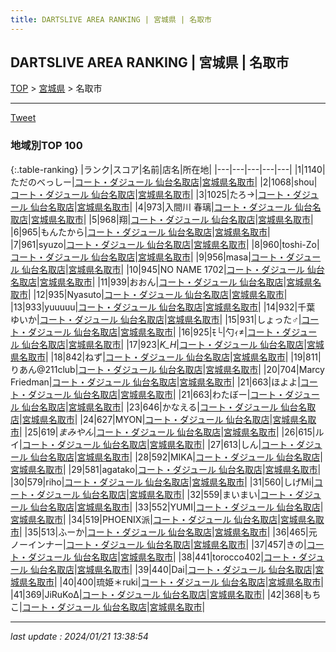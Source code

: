 ```yaml
---
title: DARTSLIVE AREA RANKING | 宮城県 | 名取市
---
```

## DARTSLIVE AREA RANKING | 宮城県 | 名取市

[TOP](/darts/rank/) > [宮城県](/darts/rank/宮城県/) > 名取市

___

<a href="https://twitter.com/share?ref_src=twsrc%5Etfw" data-text="DARTSLIVE AREA RANKING | 宮城県名取市" class="twitter-share-button" data-via="DARTSLIVE" data-hashtags="DARTSLIVE" data-related="DARTSLIVE" data-show-count="false">Tweet</a>

### 地域別TOP 100

{:.table-ranking}
|ランク|スコア|名前|店名|所在地|
|---|---|---|---|---|
|1|1140|ただのべっしー|<a href="https://search.dartslive.com/jp/shop/8fdf7aee513600e628032249b44395af">コート・ダジュール 仙台名取店</a>|<a href="/darts/rank/宮城県/名取市">宮城県名取市</a>|
|2|1068|shou|<a href="https://search.dartslive.com/jp/shop/8fdf7aee513600e628032249b44395af">コート・ダジュール 仙台名取店</a>|<a href="/darts/rank/宮城県/名取市">宮城県名取市</a>|
|3|1025|たろ→|<a href="https://search.dartslive.com/jp/shop/8fdf7aee513600e628032249b44395af">コート・ダジュール 仙台名取店</a>|<a href="/darts/rank/宮城県/名取市">宮城県名取市</a>|
|4|973|入間川 春璃|<a href="https://search.dartslive.com/jp/shop/8fdf7aee513600e628032249b44395af">コート・ダジュール 仙台名取店</a>|<a href="/darts/rank/宮城県/名取市">宮城県名取市</a>|
|5|968|翔|<a href="https://search.dartslive.com/jp/shop/8fdf7aee513600e628032249b44395af">コート・ダジュール 仙台名取店</a>|<a href="/darts/rank/宮城県/名取市">宮城県名取市</a>|
|6|965|もんたから|<a href="https://search.dartslive.com/jp/shop/8fdf7aee513600e628032249b44395af">コート・ダジュール 仙台名取店</a>|<a href="/darts/rank/宮城県/名取市">宮城県名取市</a>|
|7|961|syuzo|<a href="https://search.dartslive.com/jp/shop/8fdf7aee513600e628032249b44395af">コート・ダジュール 仙台名取店</a>|<a href="/darts/rank/宮城県/名取市">宮城県名取市</a>|
|8|960|toshi-Zo|<a href="https://search.dartslive.com/jp/shop/8fdf7aee513600e628032249b44395af">コート・ダジュール 仙台名取店</a>|<a href="/darts/rank/宮城県/名取市">宮城県名取市</a>|
|9|956|masa|<a href="https://search.dartslive.com/jp/shop/8fdf7aee513600e628032249b44395af">コート・ダジュール 仙台名取店</a>|<a href="/darts/rank/宮城県/名取市">宮城県名取市</a>|
|10|945|NO NAME 1702|<a href="https://search.dartslive.com/jp/shop/8fdf7aee513600e628032249b44395af">コート・ダジュール 仙台名取店</a>|<a href="/darts/rank/宮城県/名取市">宮城県名取市</a>|
|11|939|おおん|<a href="https://search.dartslive.com/jp/shop/8fdf7aee513600e628032249b44395af">コート・ダジュール 仙台名取店</a>|<a href="/darts/rank/宮城県/名取市">宮城県名取市</a>|
|12|935|Nyasuto|<a href="https://search.dartslive.com/jp/shop/8fdf7aee513600e628032249b44395af">コート・ダジュール 仙台名取店</a>|<a href="/darts/rank/宮城県/名取市">宮城県名取市</a>|
|13|933|yuuuuu|<a href="https://search.dartslive.com/jp/shop/8fdf7aee513600e628032249b44395af">コート・ダジュール 仙台名取店</a>|<a href="/darts/rank/宮城県/名取市">宮城県名取市</a>|
|14|932|千葉 ゆいか|<a href="https://search.dartslive.com/jp/shop/8fdf7aee513600e628032249b44395af">コート・ダジュール 仙台名取店</a>|<a href="/darts/rank/宮城県/名取市">宮城県名取市</a>|
|15|931|しょった♂|<a href="https://search.dartslive.com/jp/shop/8fdf7aee513600e628032249b44395af">コート・ダジュール 仙台名取店</a>|<a href="/darts/rank/宮城県/名取市">宮城県名取市</a>|
|16|925|ﾓ└&#124;勺ｨ≠|<a href="https://search.dartslive.com/jp/shop/8fdf7aee513600e628032249b44395af">コート・ダジュール 仙台名取店</a>|<a href="/darts/rank/宮城県/名取市">宮城県名取市</a>|
|17|923|_K_H_|<a href="https://search.dartslive.com/jp/shop/8fdf7aee513600e628032249b44395af">コート・ダジュール 仙台名取店</a>|<a href="/darts/rank/宮城県/名取市">宮城県名取市</a>|
|18|842|ねず|<a href="https://search.dartslive.com/jp/shop/8fdf7aee513600e628032249b44395af">コート・ダジュール 仙台名取店</a>|<a href="/darts/rank/宮城県/名取市">宮城県名取市</a>|
|19|811|りあん@211club|<a href="https://search.dartslive.com/jp/shop/8fdf7aee513600e628032249b44395af">コート・ダジュール 仙台名取店</a>|<a href="/darts/rank/宮城県/名取市">宮城県名取市</a>|
|20|704|Marcy Friedman|<a href="https://search.dartslive.com/jp/shop/8fdf7aee513600e628032249b44395af">コート・ダジュール 仙台名取店</a>|<a href="/darts/rank/宮城県/名取市">宮城県名取市</a>|
|21|663|ほよよ|<a href="https://search.dartslive.com/jp/shop/8fdf7aee513600e628032249b44395af">コート・ダジュール 仙台名取店</a>|<a href="/darts/rank/宮城県/名取市">宮城県名取市</a>|
|21|663|わたぼー|<a href="https://search.dartslive.com/jp/shop/8fdf7aee513600e628032249b44395af">コート・ダジュール 仙台名取店</a>|<a href="/darts/rank/宮城県/名取市">宮城県名取市</a>|
|23|646|かなえる|<a href="https://search.dartslive.com/jp/shop/8fdf7aee513600e628032249b44395af">コート・ダジュール 仙台名取店</a>|<a href="/darts/rank/宮城県/名取市">宮城県名取市</a>|
|24|627|MYON|<a href="https://search.dartslive.com/jp/shop/8fdf7aee513600e628032249b44395af">コート・ダジュール 仙台名取店</a>|<a href="/darts/rank/宮城県/名取市">宮城県名取市</a>|
|25|619|$まみやん$|<a href="https://search.dartslive.com/jp/shop/8fdf7aee513600e628032249b44395af">コート・ダジュール 仙台名取店</a>|<a href="/darts/rank/宮城県/名取市">宮城県名取市</a>|
|26|615|ルイ|<a href="https://search.dartslive.com/jp/shop/8fdf7aee513600e628032249b44395af">コート・ダジュール 仙台名取店</a>|<a href="/darts/rank/宮城県/名取市">宮城県名取市</a>|
|27|613|しん|<a href="https://search.dartslive.com/jp/shop/8fdf7aee513600e628032249b44395af">コート・ダジュール 仙台名取店</a>|<a href="/darts/rank/宮城県/名取市">宮城県名取市</a>|
|28|592|MIKA|<a href="https://search.dartslive.com/jp/shop/8fdf7aee513600e628032249b44395af">コート・ダジュール 仙台名取店</a>|<a href="/darts/rank/宮城県/名取市">宮城県名取市</a>|
|29|581|agatako|<a href="https://search.dartslive.com/jp/shop/8fdf7aee513600e628032249b44395af">コート・ダジュール 仙台名取店</a>|<a href="/darts/rank/宮城県/名取市">宮城県名取市</a>|
|30|579|riho|<a href="https://search.dartslive.com/jp/shop/8fdf7aee513600e628032249b44395af">コート・ダジュール 仙台名取店</a>|<a href="/darts/rank/宮城県/名取市">宮城県名取市</a>|
|31|560|しげMi|<a href="https://search.dartslive.com/jp/shop/8fdf7aee513600e628032249b44395af">コート・ダジュール 仙台名取店</a>|<a href="/darts/rank/宮城県/名取市">宮城県名取市</a>|
|32|559|まいまい|<a href="https://search.dartslive.com/jp/shop/8fdf7aee513600e628032249b44395af">コート・ダジュール 仙台名取店</a>|<a href="/darts/rank/宮城県/名取市">宮城県名取市</a>|
|33|552|YUMI|<a href="https://search.dartslive.com/jp/shop/8fdf7aee513600e628032249b44395af">コート・ダジュール 仙台名取店</a>|<a href="/darts/rank/宮城県/名取市">宮城県名取市</a>|
|34|519|PHOENIX派|<a href="https://search.dartslive.com/jp/shop/8fdf7aee513600e628032249b44395af">コート・ダジュール 仙台名取店</a>|<a href="/darts/rank/宮城県/名取市">宮城県名取市</a>|
|35|513|ふーか|<a href="https://search.dartslive.com/jp/shop/8fdf7aee513600e628032249b44395af">コート・ダジュール 仙台名取店</a>|<a href="/darts/rank/宮城県/名取市">宮城県名取市</a>|
|36|465|元ノーインナー|<a href="https://search.dartslive.com/jp/shop/8fdf7aee513600e628032249b44395af">コート・ダジュール 仙台名取店</a>|<a href="/darts/rank/宮城県/名取市">宮城県名取市</a>|
|37|457|きの|<a href="https://search.dartslive.com/jp/shop/8fdf7aee513600e628032249b44395af">コート・ダジュール 仙台名取店</a>|<a href="/darts/rank/宮城県/名取市">宮城県名取市</a>|
|38|441|torocco402|<a href="https://search.dartslive.com/jp/shop/8fdf7aee513600e628032249b44395af">コート・ダジュール 仙台名取店</a>|<a href="/darts/rank/宮城県/名取市">宮城県名取市</a>|
|39|440|Dai|<a href="https://search.dartslive.com/jp/shop/8fdf7aee513600e628032249b44395af">コート・ダジュール 仙台名取店</a>|<a href="/darts/rank/宮城県/名取市">宮城県名取市</a>|
|40|400|琉姫＊ruki|<a href="https://search.dartslive.com/jp/shop/8fdf7aee513600e628032249b44395af">コート・ダジュール 仙台名取店</a>|<a href="/darts/rank/宮城県/名取市">宮城県名取市</a>|
|41|369|JiRuKoΔ|<a href="https://search.dartslive.com/jp/shop/8fdf7aee513600e628032249b44395af">コート・ダジュール 仙台名取店</a>|<a href="/darts/rank/宮城県/名取市">宮城県名取市</a>|
|42|368|もちこ|<a href="https://search.dartslive.com/jp/shop/8fdf7aee513600e628032249b44395af">コート・ダジュール 仙台名取店</a>|<a href="/darts/rank/宮城県/名取市">宮城県名取市</a>|



___

_last update : 2024/01/21 13:38:54_


<script src="https://cdnjs.cloudflare.com/ajax/libs/jquery/3.6.1/jquery.min.js" integrity="sha512-aVKKRRi/Q/YV+4mjoKBsE4x3H+BkegoM/em46NNlCqNTmUYADjBbeNefNxYV7giUp0VxICtqdrbqU7iVaeZNXA==" crossorigin="anonymous" referrerpolicy="no-referrer"></script>
<script src="https://cdnjs.cloudflare.com/ajax/libs/jquery.tablesorter/2.31.3/js/jquery.tablesorter.min.js" integrity="sha512-qzgd5cYSZcosqpzpn7zF2ZId8f/8CHmFKZ8j7mU4OUXTNRd5g+ZHBPsgKEwoqxCtdQvExE5LprwwPAgoicguNg==" crossorigin="anonymous" referrerpolicy="no-referrer"></script>
<link rel="stylesheet" href="https://cdnjs.cloudflare.com/ajax/libs/jquery.tablesorter/2.31.3/css/theme.default.min.css" integrity="sha512-wghhOJkjQX0Lh3NSWvNKeZ0ZpNn+SPVXX1Qyc9OCaogADktxrBiBdKGDoqVUOyhStvMBmJQ8ZdMHiR3wuEq8+w==" crossorigin="anonymous" referrerpolicy="no-referrer" />
<script>
$(function() {
    $(".table-ranking").tablesorter({sortList:[[0, 0]]});
});
</script>

<script async src="https://platform.twitter.com/widgets.js" charset="utf-8"></script>